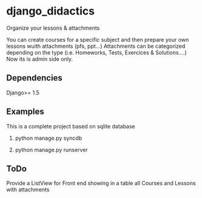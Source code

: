 django_didactics
================

Organize your lessons &amp; attachments

You can create courses for a specific subject and then prepare your own lessons wuith attachments (pfs, ppt...)
Attachments can be categorized depending on the type (i.e. Homeworks, Tests, Exercices & Solutions....) 
Now its is admin side only.


Dependencies
------------------

Django>= 1.5


Examples
--------

This is a complete project based on sqlite database

1) python manage.py syncdb

2) python manage.py runserver



ToDo
--------

Provide a ListView for Front end showing in a table all Courses and Lessons with attachments